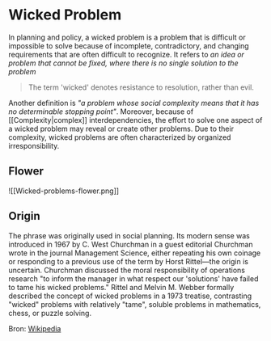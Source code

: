 # Wicked Problem

In planning and policy, a wicked problem is a problem that is difficult or impossible to solve because of incomplete, contradictory, and changing requirements that are often difficult to recognize. It refers to *an idea or problem that cannot be fixed, where there is no single solution to the problem*

> The term 'wicked' denotes resistance to resolution, rather than evil. 

Another definition is *"a problem whose social complexity means that it has no determinable stopping point"*. Moreover, because of [[Complexity|complex]] interdependencies, the effort to solve one aspect of a wicked problem may reveal or create other problems. Due to their complexity, wicked problems are often characterized by organized irresponsibility.

## Flower

![[Wicked-problems-flower.png]]

## Origin


The phrase was originally used in social planning. Its modern sense was introduced in 1967 by C. West Churchman in a guest editorial Churchman wrote in the journal Management Science, either repeating his own coinage or responding to a previous use of the term by Horst Rittel—the origin is uncertain. Churchman discussed the moral responsibility of operations research "to inform the manager in what respect our 'solutions' have failed to tame his wicked problems." Rittel and Melvin M. Webber formally described the concept of wicked problems in a 1973 treatise, contrasting "wicked" problems with relatively "tame", soluble problems in mathematics, chess, or puzzle solving.

Bron: [Wikipedia](https://en.wikipedia.org/wiki/Wicked_problem)